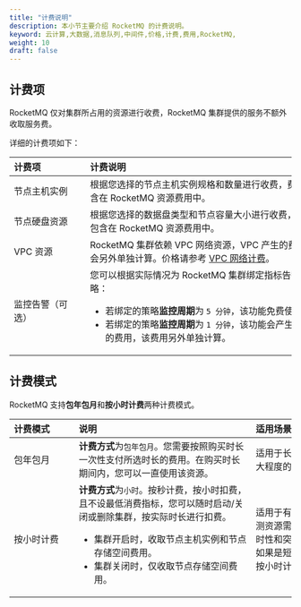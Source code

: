 ```yaml
---
title: "计费说明"
description: 本小节主要介绍 RocketMQ 的计费说明。
keyword: 云计算,大数据,消息队列,中间件,价格,计费,费用,RocketMQ,
weight: 10
draft: false
---
```


## 计费项

RocketMQ 仅对集群所占用的资源进行收费，RocketMQ 集群提供的服务不额外收取服务费。

详细的计费项如下：

|<span style="display:inline-block;width:120px">计费项</span> |<span style="display:inline-block;width:410px">计费说明</span>|
|:----|:----|
|   节点主机实例     | 根据您选择的节点主机实例规格和数量进行收费，费用包含在 RocketMQ 资源费用中。  |
|   节点硬盘资源     | 根据您选择的数据盘类型和节点容量大小进行收费，费用包含在 RocketMQ 资源费用中。  |  
|   VPC 资源        |  RocketMQ 集群依赖 VPC 网络资源，VPC 产生的费用将会另外单独计算。价格请参考 [VPC 网络计费](/network/vpc/billing/price/)。 |  
|   监控告警（可选）  |  您可以根据实际情况为 RocketMQ 集群绑定指标告警策略：<ul><li>若绑定的策略**监控周期**为 `5 分钟`，该功能免费使用。</li><li>若绑定的策略**监控周期**为 `1 分钟`，该功能会产生相应的费用，该费用另外单独计算。</li></ul>   | 

## 计费模式

RocketMQ 支持**包年包月**和**按小时计费**两种计费模式。

|<span style="display:inline-block;width:100px">计费模式</span> |<span style="display:inline-block;width:300px">说明</span>|<span style="display:inline-block;width:230px">适用场景</span>|
|:----|:----|:----|
|   包年包月    |  **计费方式**为`包年包月`。您需要按照购买时长一次性支付所选时长的费用。在购买时长期间内，您可以一直使用该资源。  |  适用于长期稳定需求，帮助您更大程度的节省支出。   |
|   按小时计费     |  **计费方式**为`小时`。按秒计费，按小时扣费，且不设最低消费指标，您可以随时启动/关闭或删除集群，按实际时长进行扣费。<ul><li>集群开启时，收取节点主机实例和节点存储空间费用。</li><li>集群关闭时，仅收取节点存储空间费用。</li></ul>|  适用于有较大波动且无法准确预测资源需求量的业务场景，或临时性和突发性的资源需求场景。如果是短期测试使用，推荐使用按小时计费模式。  |
